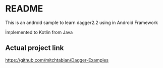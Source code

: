 

# README

This is an android sample to learn dagger2.2 using in Android Framework

İmplemented to Kotlin from Java

## Actual project link

<a href="https://github.com/mitchtabian/Dagger-Examples">https://github.com/mitchtabian/Dagger-Examples</a>
